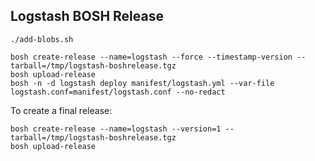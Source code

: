 ## Logstash BOSH Release

```
./add-blobs.sh

bosh create-release --name=logstash --force --timestamp-version --tarball=/tmp/logstash-boshrelease.tgz
bosh upload-release
bosh -n -d logstash deploy manifest/logstash.yml --var-file logstash.conf=manifest/logstash.conf --no-redact
```



To create a final release:

```
bosh create-release --name=logstash --version=1 --tarball=/tmp/logstash-boshrelease.tgz
bosh upload-release
```

